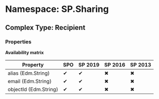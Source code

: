 # Namespace: SP.Sharing

## Complex Type: Recipient

### Properties

**Availability matrix**

Property | SPO | SP 2019 | SP 2016 | SP 2013
----------|-----|---------|---------|--------
alias (Edm.String) | ✔ | ✔ | ✖ | ✖
email (Edm.String) | ✔ | ✔ | ✖ | ✖
objectId (Edm.String) | ✔ | ✔ | ✖ | ✖
